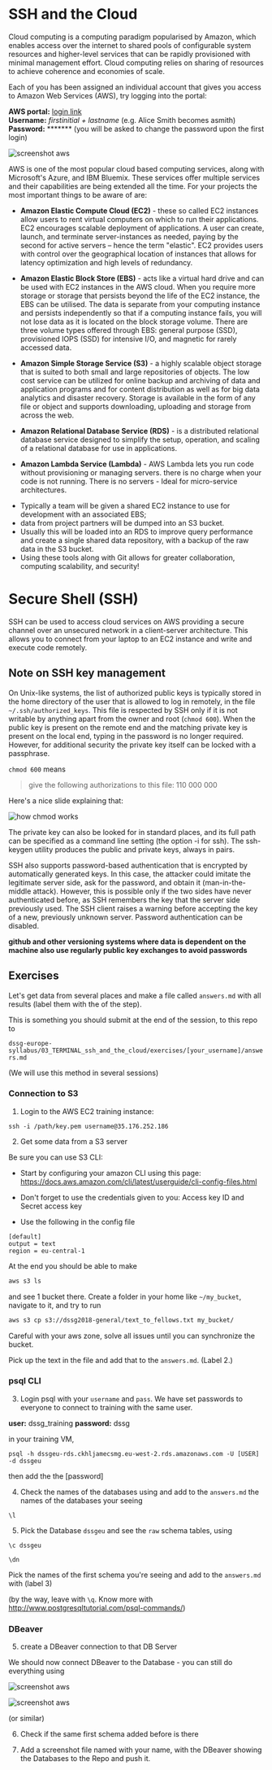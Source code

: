 # SSH and the Cloud
Cloud computing is a computing paradigm popularised by Amazon, which enables access over the internet to shared pools of configurable system resources and higher-level services that can be rapidly provisioned with minimal management effort. Cloud computing relies on sharing of resources to achieve coherence and economies of scale. 

Each of you has been assigned an individual account that gives you access to Amazon Web Services (AWS), try logging into the portal:

**AWS portal:** [login link](https://dssg-europe.signin.aws.amazon.com/console) <br/>
**Username:** _firstinitial + lastname_ (e.g. Alice Smith becomes asmith) <br/>
**Password:** &ast;&ast;&ast;&ast;&ast;&ast;&ast; (you will be asked to change the password upon the first login) <br/>

![screenshot aws](images/screenshot1.png)

AWS is one of the most popular cloud based computing services, along with Microsoft's Azure, and IBM Bluemix. These services offer multiple services and their capabilities are being extended all the time. For your projects the most important things to be aware of are:

* **Amazon Elastic Compute Cloud (EC2)** - these so called EC2 instances allow users to rent virtual computers on which to run their applications. EC2 encourages scalable deployment of applications. A user can create, launch, and terminate server-instances as needed, paying by the second for active servers – hence the term "elastic". EC2 provides users with control over the geographical location of instances that allows for latency optimization and high levels of redundancy.

* **Amazon Elastic Block Store (EBS)** - acts like a virtual hard drive and can be used with EC2 instances in the AWS cloud. When you require more storage or storage that persists beyond the life of the EC2 instance, the EBS can be utilised. The data is separate from your computing instance and persists independently so that if a computing instance fails, you will not lose data as it is located on the block storage volume. There are three volume types offered through EBS: general purpose (SSD), provisioned IOPS (SSD) for intensive I/O, and magnetic for rarely accessed data.

* **Amazon Simple Storage Service (S3)** - a highly scalable object storage that is suited to both small and large repositories of objects. The low cost service can be utilized for online backup and archiving of data and application programs and for content distribution as well as for big data analytics and disaster recovery. Storage is available in the form of any file or object and supports downloading, uploading and storage from across the web.

* **Amazon Relational Database Service (RDS)** - is a distributed relational database service designed to simplify the setup, operation, and scaling of a relational database for use in applications.

* **Amazon Lambda Service (Lambda)** - AWS Lambda lets you run code without provisioning or managing servers. there is no charge when your code is not running. There is no servers - Ideal for micro-service architectures.

- Typically a team will be given a shared EC2 instance to use for development with an associated EBS; 
- data from project partners will be dumped into an S3 bucket. 
- Usually this will be loaded into an RDS to improve query performance and create a single shared data repository, with a backup of the raw data in the S3 bucket. 
- Using these tools along with Git allows for greater collaboration, computing scalability, and security!

# Secure Shell (SSH) 
SSH can be used to access cloud services on AWS providing a secure channel over an unsecured network in a client-server architecture. This allows you to connect from your laptop to an EC2 instance and write and execute code remotely.

## Note on SSH key management
On Unix-like systems, the list of authorized public keys is typically stored in the home directory of the user that is allowed to log in remotely, in the file `~/.ssh/authorized_keys`. This file is respected by SSH only if it is not writable by anything apart from the owner and root (`chmod 600`). When the public key is present on the remote end and the matching private key is present on the local end, typing in the password is no longer required. However, for additional security the private key itself can be locked with a passphrase.


`chmod 600` means 

> give the following authorizations to this file: 110 000 000 

Here's a nice slide explaining that:

![how chmod works](images/permissions.jpg)



The private key can also be looked for in standard places, and its full path can be specified as a command line setting (the option -i for ssh). The ssh-keygen utility produces the public and private keys, always in pairs.

SSH also supports password-based authentication that is encrypted by automatically generated keys. In this case, the attacker could imitate the legitimate server side, ask for the password, and obtain it (man-in-the-middle attack). However, this is possible only if the two sides have never authenticated before, as SSH remembers the key that the server side previously used. The SSH client raises a warning before accepting the key of a new, previously unknown server. Password authentication can be disabled.



**github and other versioning systems where data is dependent on the machine also use regularly public key exchanges to avoid passwords**





## Exercises

Let's get data from several places and make a file called `answers.md` with all results (label them with the of the step). 

This is something you should submit at the end of the session, to this repo to 

`dssg-europe-syllabus/03_TERMINAL_ssh_and_the_cloud/exercises/[your_username]/answers.md`

(We will use this method in several sessions)

### Connection to S3

1. Login to the AWS EC2 training instance:

`ssh -i /path/key.pem username@35.176.252.186`

2. Get some data from a S3 server

Be sure you can use S3 CLI:

- Start by configuring your amazon CLI using this page: https://docs.aws.amazon.com/cli/latest/userguide/cli-config-files.html

- Don't forget to use the credentials given to you: Access key ID and Secret access key

- Use the following in the config file

```
[default]
output = text
region = eu-central-1
```

At the end you should be able to make 

```bash
aws s3 ls
```

and see 1 bucket there. Create a folder in your home like `~/my_bucket`, navigate to it, and try to run

```bash
aws s3 cp s3://dssg2018-general/text_to_fellows.txt my_bucket/
```

Careful with your aws zone, solve all issues until you can synchronize the bucket.

Pick up the text in the file and add that to the `answers.md`. (Label 2.) 

### psql CLI

3. Login psql with your `username` and `pass`. We have set passwords to everyone to connect to training with the same user.

**user:** dssg_training
**password:** dssg

in your training VM, 

```
psql -h dssgeu-rds.ckhljamecsmg.eu-west-2.rds.amazonaws.com -U [USER] -d dssgeu 
```

then add the the [password]


4. Check the names of the databases using and add to the `answers.md` the names of the databases your seeing

`\l`

5. Pick the Database `dssgeu` and see the `raw` schema tables, using
``` 
\c dssgeu

\dn
``` 

Pick the names of the first schema you're seeing and add to the `answers.md` with (label 3)

(by the way, leave with `\q`. Know more with http://www.postgresqltutorial.com/psql-commands/)

### DBeaver

5. create a DBeaver connection to that DB Server

We should now connect DBeaver to the Database - you can still do everything using 

![screenshot aws](images/1PM.png)

![screenshot aws](images/2PM.png)

(or similar)

6. Check if the same first schema added before is there

7. Add a screenshot file named with your name, with the DBeaver showing the Databases to the Repo and push it.

